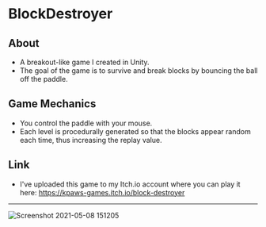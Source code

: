 # BlockDestroyer
## About ####
- A breakout-like game I created in Unity.  
- The goal of the game is to survive and break blocks by bouncing the ball off the paddle.

## Game Mechanics ##
- You control the paddle with your mouse.
- Each level is procedurally generated so that the blocks appear random each time, thus increasing the replay value.

## Link ##
- I've uploaded this game to my Itch.io account where you can play it here: https://kpaws-games.itch.io/block-destroyer

---
![Screenshot 2021-05-08 151205](https://user-images.githubusercontent.com/58745400/117553606-cf121980-b00f-11eb-992f-c5b2646487e4.png)
